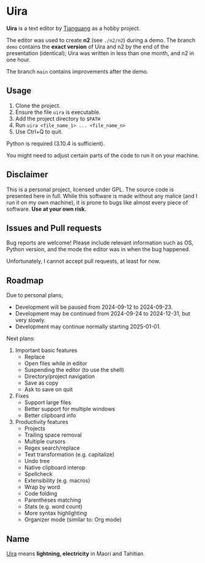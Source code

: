 Uira
===

__Uira__ is a text editor by [Tianguang](https://github.com/pennzht) as a hobby project.

The editor was used to create __n2__ (see `./n2/n2`) during a demo. The branch `demo` contains the __exact version__ of Uira and n2 by the end of the presentation (identical); Uira was written in less than one month, and n2 in one hour.

The branch `main` contains improvements after the demo.

Usage
---

1. Clone the project.
2. Ensure the file `uira` is executable.
3. Add the project directory to `$PATH`
4. Run `uira <file_name_1> ... <file_name_n>`
5. Use Ctrl+Q to quit.

Python is required (3.10.4 is sufficient).

You might need to adjust certain parts of the code to run it on your machine.

Disclaimer
---

This is a personal project, licensed under GPL. The source code is presented here in full. While this software is made without any malice (and I run it on my own machine), it is prone to bugs like almost every piece of software. __Use at your own risk.__

Issues and Pull requests
---

Bug reports are welcome! Please include relevant information such as OS, Python version, and the mode the editor was in when the bug happened.

Unfortunately, I cannot accept pull requests, at least for now.

Roadmap
---

Due to personal plans,
- Development will be paused from 2024-09-12 to 2024-09-23.
- Development may be continued from 2024-09-24 to 2024-12-31, but very slowly.
- Development may continue normally starting 2025-01-01.

Next plans:

1. Important basic features
    - Replace
    - Open files while in editor
    - Suspending the editor (to use the shell)
    - Directory/project navigation
    - Save as copy
    - Ask to save on quit
2. Fixes
    - Support large files
    - Better support for multiple windows
    - Better clipboard info
3. Productivity features
    - Projects
    - Trailing space removal
    - Multiple cursors
    - Regex search/replace
    - Text transformation (e.g. capitalize)
    - Undo tree
    - Native clipboard interop
    - Spellcheck
    - Extensibility (e.g. macros)
    - Wrap by word
    - Code folding
    - Parentheses matching
    - Stats (e.g. word count)
    - More syntax highlighting
    - Organizer mode (similar to: Org mode)

Name
---

[Uira](https://en.wiktionary.org/wiki/uira) means __lightning, electricity__ in Maori and Tahitian.

